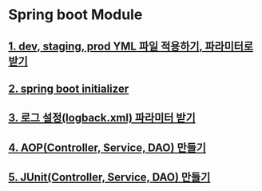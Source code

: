 # Spring boot Module 

## [1. dev, staging, prod YML 파일 적용하기, 파라미터로  받기]()

## [2. spring boot initializer]()

## [3. 로그 설정(logback.xml) 파라미터 받기]()

## [4. AOP(Controller, Service, DAO) 만들기]()     

## [5. JUnit(Controller, Service, DAO) 만들기]()  
